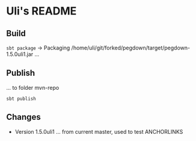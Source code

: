 Uli's README
============

Build
-----

`sbt package` -> Packaging /home/uli/git/forked/pegdown/target/pegdown-1.5.0uli1.jar ...

Publish
-------

... to folder mvn-repo

`sbt publish`

Changes
-------

* Version 1.5.0uli1 ... from current master, used to test ANCHORLINKS

